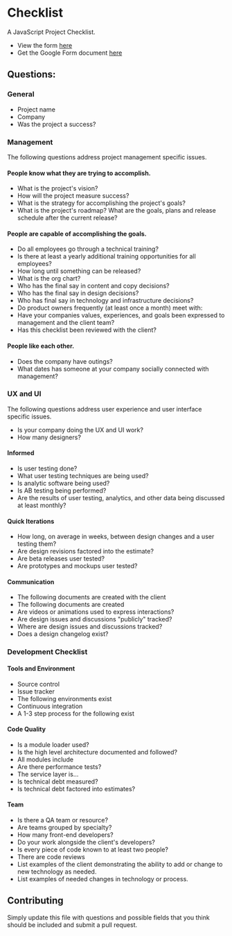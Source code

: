 # Checklist

A JavaScript Project Checklist.

- View the form [here](https://docs.google.com/a/neyeon.com/forms/d/1HUkRdvq9BAp3Qmu0TdWt__6WgiWx3uz_ppYp0lW0QWA/viewform)
- Get the Google Form document [here](https://docs.google.com/forms/d/1HUkRdvq9BAp3Qmu0TdWt__6WgiWx3uz_ppYp0lW0QWA/edit?usp=sharing)


## Questions:

### General

- Project name
- Company
- Was the project a success?

### Management

The following questions address project management specific issues.

#### People know what they are trying to accomplish.

- What is the project's vision?
- How will the project measure success?
- What is the strategy for accomplishing the project's goals?
- What is the project's roadmap? What are the goals, plans and release schedule after the current release?

#### People are capable of accomplishing the goals.

- Do all employees go through a technical training?
- Is there at least a yearly additional training opportunities for all employees?
- How long until something can be released?
- What is the org chart?
- Who has the final say in content and copy decisions?
- Who has the final say in design decisions?
- Who has final say in technology and infrastructure decisions?
- Do product owners frequently (at least once a month) meet with:
- Have your companies values, experiences, and goals been expressed to management and the client team?
- Has this checklist been reviewed with the client?

#### People like each other.

- Does the company have outings?
- What dates has someone at your company socially connected with management?

### UX and UI

The following questions address user experience and user interface specific issues.

- Is your company doing the UX and UI work?
- How many designers?

#### Informed

- Is user testing done?
- What user testing techniques are being used?
- Is analytic software being used?
- Is AB testing being performed?
- Are the results of user testing, analytics, and other data being discussed at least monthly?

#### Quick Iterations

- How long, on average in weeks, between design changes and a user testing them?
- Are design revisions factored into the estimate?
- Are beta releases user tested?
- Are prototypes and mockups user tested?

#### Communication

- The following documents are created with the client
- The following documents are created
- Are videos or animations used to express interactions?
- Are design issues and discussions "publicly" tracked?
- Where are design issues and discussions tracked?
- Does a design changelog exist?

### Development Checklist

#### Tools and Environment

- Source control
- Issue tracker
- The following environments exist
- Continuous integration
- A 1-3 step process for the following exist

#### Code Quality

- Is a module loader used?
- Is the high level architecture documented and followed?
- All modules include
- Are there performance tests?
- The service layer is...
- Is technical debt measured?
- Is technical debt factored into estimates?

#### Team

- Is there a QA team or resource?
- Are teams grouped by specialty?
- How many front-end developers?
- Do your work alongside the client's developers?
- Is every piece of code known to at least two people?
- There are code reviews
- List examples of the client demonstrating the ability to add or change to new technology as needed.
- List examples of needed changes in technology or process.

## Contributing

Simply update this file with questions and possible fields that you think should be included and submit a pull request.
